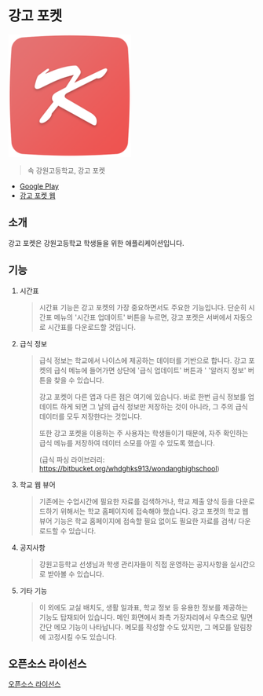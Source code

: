 # 강고 포켓

<img src="app/src/main/res/drawable-xxxhdpi/kanggo_app_icon.png" alt="App icon" width="250px">

>   속 강원고등학교, 강고 포켓
    
- [Google Play](https://play.google.com/store/apps/details?id=com.RiDsoft.kangwonhighschool)
- [강고 포켓 웹](http://kanggo.xyz)


## 소개

강고 포켓은 강원고등학교 학생들을 위한 애플리케이션입니다. 


## 기능

1. 시간표
    > 시간표 기능은 강고 포켓의 가장 중요하면서도 주요한 기능입니다.
    > 단순히 시간표 메뉴의 '시간표 업데이트' 버튼을 누르면, 강고 포켓은 서버에서 자동으로 시간표를 다운로드할 것입니다.

2. 급식 정보
    > 급식 정보는 학교에서 나이스에 제공하는 데이터를 기반으로 합니다.
    > 강고 포켓의 급식 메뉴에 들어가면 상단에 '급식 업데이트' 버튼과 ' '알러지 정보' 버튼을 찾을 수 있습니다. 
    >
    > 강고 포켓이 다른 앱과 다른 점은 여기에 있습니다.
    > 바로 한번 급식 정보를 업데이트 하게 되면 그 날의 급식 정보만 저장하는 것이 아니라, 그 주의 급식 데이터를 모두 저장한다는 것입니다.
    >
    > 또한 강고 포켓을 이용하는 주 사용자는 학생들이기 때문에, 자주 확인하는 급식 메뉴를 저장하여 데이터 소모를 아낄 수 있도록 했습니다.
    >
    > (급식 파싱 라이브러리: <https://bitbucket.org/whdghks913/wondanghighschool>)

3. 학교 웹 뷰어
    > 기존에는 수업시간에 필요한 자료를 검색하거나, 학교 제출 양식 등을 다운로드하기 위해서는 학교 홈페이지에 접속해야 했습니다.
    > 강고 포켓의 학교 웹 뷰어 기능은 학교 홈페이지에 접속할 필요 없이도 필요한 자료를 검색/ 다운로드할 수 있습니다.

4. 공지사항
    > 강원고등학교 선생님과 학생 관리자들이 직접 운영하는 공지사항을 실시간으로 받아볼 수 있습니다.

5. 기타 기능
    > 이 외에도 교실 배치도, 생활 일과표, 학교 정보 등 유용한 정보를 제공하는 기능도 탑재되어 있습니다.
    > 메인 화면에서 좌측 가장자리에서 우측으로 밀면 간단 메모 기능이 나타납니다. 메모를 작성할 수도 있지만, 그 메모를 알림창에 고정시킬 수도 있습니다.



## 오픈소스 라이선스
[오픈소스 라이선스](/LICENSE.md)




